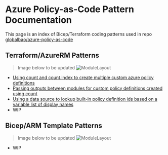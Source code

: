 # Azure Policy-as-Code Pattern Documentation

This page is an index of Bicep/Terraform coding patterns used in repo [globalbao/azure-policy-as-code](https://github.com/globalbao/azure-policy-as-code)

## Terraform/AzureRM Patterns

> Image below to be updated
![ModuleLayout](https://github.com/globalbao/azure-policy-as-code/blob/main/Terraform/images/terraform-azurepolicy-modulelayout.png?raw=true)

* [Using count and count.index to create multiple custom azure policy definitions](https://globalbao.github.io/azure-policy-as-code/pattern-using-count)
* [Passing outputs between modules for custom policy definitions created using count](https://globalbao.github.io/azure-policy-as-code/pattern-passing-outputs-between-modules)
* [Using a data source to lookup built-in policy definition ids based on a variable list of display names](https://globalbao.github.io/azure-policy-as-code/pattern-using-datasource-for-policy-definition-ids)
* WIP
 
## Bicep/ARM Template Patterns

> Image below to be updated
![ModuleLayout](https://jloudon.com/assets/images/azspringclean-dine-blog-image9.png)

* WIP